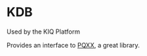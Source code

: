 # KDB

Used by the KIQ Platform

Provides an interface to [PQXX](https://github.com/jtv/libpqxx), a great library.